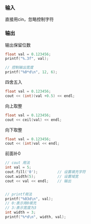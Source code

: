 



### 输入

直接用cin，忽略控制字符

### 输出

输出保留位数
```cpp
float val = 0.123456;
printf("%.3f", val);

// 控制输出宽度
printf("%0*d\n", 12, 6);
```

四舍五入 
```cpp
float val = 0.123456;
cout << (int)(val +0.5) << endl;
```

向上取整
```cpp
float val = 0.123456;
cout << ceil(val) << endl;
```

向下取整
```cpp
float val = 0.123456;
cout << (int)val << endl;
```

前面补0
```cpp
// cout 用法
int val = 5;
cout.fill('0');         // 设置填充字符
cout.width(5);          // 设置域宽
cout << val << endl;    // 输出


// printf用法
printf("%03d\n", val);
// 0:表示用0填充
// 3:表示宽度为3
int width = 3;
printf("%*d\n", width, val);
```